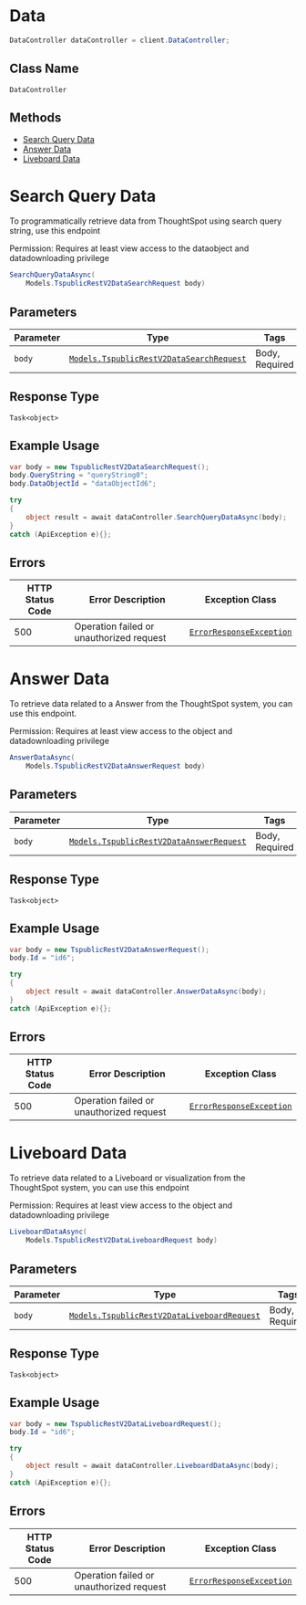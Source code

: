 # Data

```csharp
DataController dataController = client.DataController;
```

## Class Name

`DataController`

## Methods

* [Search Query Data](../../doc/controllers/data.md#search-query-data)
* [Answer Data](../../doc/controllers/data.md#answer-data)
* [Liveboard Data](../../doc/controllers/data.md#liveboard-data)


# Search Query Data

To programmatically retrieve data from ThoughtSpot using search query string, use this endpoint

Permission: Requires at least view access to the dataobject and datadownloading privilege

```csharp
SearchQueryDataAsync(
    Models.TspublicRestV2DataSearchRequest body)
```

## Parameters

| Parameter | Type | Tags | Description |
|  --- | --- | --- | --- |
| `body` | [`Models.TspublicRestV2DataSearchRequest`](../../doc/models/tspublic-rest-v2-data-search-request.md) | Body, Required | - |

## Response Type

`Task<object>`

## Example Usage

```csharp
var body = new TspublicRestV2DataSearchRequest();
body.QueryString = "queryString0";
body.DataObjectId = "dataObjectId6";

try
{
    object result = await dataController.SearchQueryDataAsync(body);
}
catch (ApiException e){};
```

## Errors

| HTTP Status Code | Error Description | Exception Class |
|  --- | --- | --- |
| 500 | Operation failed or unauthorized request | [`ErrorResponseException`](../../doc/models/error-response-exception.md) |


# Answer Data

To retrieve data related to a Answer from the ThoughtSpot system, you can use this endpoint.

Permission: Requires at least view access to the object and datadownloading privilege

```csharp
AnswerDataAsync(
    Models.TspublicRestV2DataAnswerRequest body)
```

## Parameters

| Parameter | Type | Tags | Description |
|  --- | --- | --- | --- |
| `body` | [`Models.TspublicRestV2DataAnswerRequest`](../../doc/models/tspublic-rest-v2-data-answer-request.md) | Body, Required | - |

## Response Type

`Task<object>`

## Example Usage

```csharp
var body = new TspublicRestV2DataAnswerRequest();
body.Id = "id6";

try
{
    object result = await dataController.AnswerDataAsync(body);
}
catch (ApiException e){};
```

## Errors

| HTTP Status Code | Error Description | Exception Class |
|  --- | --- | --- |
| 500 | Operation failed or unauthorized request | [`ErrorResponseException`](../../doc/models/error-response-exception.md) |


# Liveboard Data

To retrieve data related to a Liveboard or visualization from the ThoughtSpot system, you can use this endpoint

Permission: Requires at least view access to the object and datadownloading privilege

```csharp
LiveboardDataAsync(
    Models.TspublicRestV2DataLiveboardRequest body)
```

## Parameters

| Parameter | Type | Tags | Description |
|  --- | --- | --- | --- |
| `body` | [`Models.TspublicRestV2DataLiveboardRequest`](../../doc/models/tspublic-rest-v2-data-liveboard-request.md) | Body, Required | - |

## Response Type

`Task<object>`

## Example Usage

```csharp
var body = new TspublicRestV2DataLiveboardRequest();
body.Id = "id6";

try
{
    object result = await dataController.LiveboardDataAsync(body);
}
catch (ApiException e){};
```

## Errors

| HTTP Status Code | Error Description | Exception Class |
|  --- | --- | --- |
| 500 | Operation failed or unauthorized request | [`ErrorResponseException`](../../doc/models/error-response-exception.md) |

